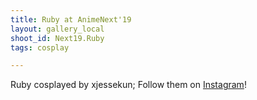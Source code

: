 ```yaml
---
title: Ruby at AnimeNext'19
layout: gallery_local
shoot_id: Next19.Ruby
tags: cosplay

---
```


Ruby cosplayed by xjessekun; Follow them on [Instagram](https://www.instagram.com/xjessekun)!

